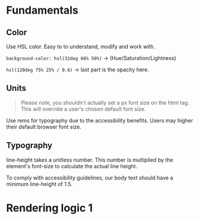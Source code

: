 # Fundamentals

## Color

Use HSL color. Easy to to understand, modify and work with.

`background-color: hsl(32deg 68% 50%)` -> (Hue/Saturation/Lightness)

`hsl(120deg 75% 25% / 0.6)` -> last part is the opacity here.

## Units

> Please note, you shouldn't actually set a px font size on the html tag. This will override a user's chosen default font size.

Use rems for typography due to the accessibility benefits. Users may higher their default browser font size.

## Typography

line-height takes a unitless number. This number is multiplied by the element's font-size to calculate the actual line height.

To comply with accessibility guidelines, our body text should have a minimum line-height of 1.5.

# Rendering logic 1
